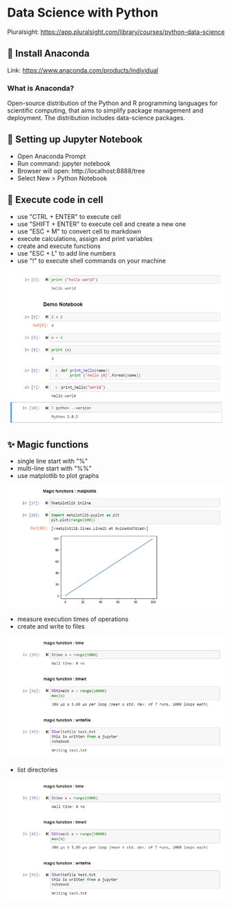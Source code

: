 
# Data Science with Python

Pluralsight: https://app.pluralsight.com/library/courses/python-data-science

## :notebook: Install Anaconda

Link: https://www.anaconda.com/products/individual

### What is Anaconda?

 Open-source distribution of the Python and R programming languages for scientific computing, that aims to simplify package management and deployment. The distribution includes data-science packages.

## :book: Setting up Jupyter Notebook

- Open Anaconda Prompt
- Run command: jupyter notebook
- Browser will open: http://localhost:8888/tree
- Select New > Python Notebook

## :runner: Execute code in cell

- use "CTRL + ENTER" to execute cell
- use "SHIFT + ENTER" to execute cell and create a new one
- use "ESC + M" to convert cell to markdown
- execute calculations, assign and print variables
- create and execute functions
- use "ESC + L" to add line numbers
- use "!" to execute shell commands on your machine

![](./images/execute-code-1.png)

## :sparkles: Magic functions

- single line start with "%"
- multi-line start with "%%"
- use matplotlib to plot graphs

![](./images/execute-code-2.png)

- measure execution times of operations
- create and write to files

![](./images/execute-code-3.png)

- list directories

![](./images/execute-code-3.png)

